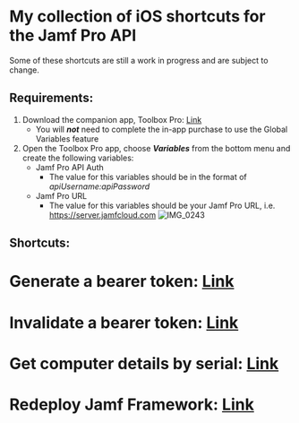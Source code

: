 # My collection of iOS shortcuts for the Jamf Pro API

Some of these shortcuts are still a work in progress and are subject to change.

## Requirements: 
1. Download the companion app, Toolbox Pro: [Link](https://apps.apple.com/us/app/toolbox-pro-for-shortcuts/id1476205977)
   - You will **_not_** need to complete the in-app purchase to use the Global Variables feature
2. Open the Toolbox Pro app, choose **_Variables_** from the bottom menu and create the following variables:
   - Jamf Pro API Auth
      - The value for this variables should be in the format of _apiUsername:apiPassword_
   - Jamf Pro URL
      - The value for this variables should be your Jamf Pro URL, i.e. https://server.jamfcloud.com
![IMG_0243](https://user-images.githubusercontent.com/23343243/202486301-4d9abe48-7bde-4451-b9ea-3893f4b241fb.jpg)

## Shortcuts:

# Generate a bearer token: [Link](https://www.icloud.com/shortcuts/07523b671101426db826ab8425f5d88a)

# Invalidate a bearer token: [Link](https://www.icloud.com/shortcuts/f1ff1388c4324399bb8a5f9117b143a1)

# Get computer details by serial: [Link](https://www.icloud.com/shortcuts/0027b4089c3f4349b36daf2460fe2d71)

# Redeploy Jamf Framework: [Link](https://www.icloud.com/shortcuts/c1900371d02c47fc9907cbba866e52eb)
